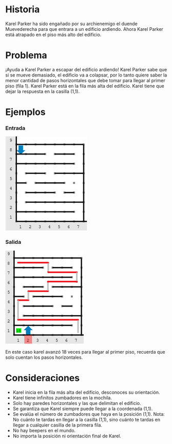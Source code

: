 # Historia

Karel Parker ha sido engañado por su archienemigo el duende Muevederecha para que entrara a un edificio ardiendo. Ahora Karel Parker está atrapado en el piso más alto del edificio.

# Problema

¡Ayuda a Karel Parker a escapar del edificio ardiendo! Karel Parker sabe que si se mueve demasiado, el edificio va a colapsar, por lo tanto quiere saber la menor cantidad de pasos horizontales que debe tomar para llegar al primer piso (fila 1). Karel Parker está en la fila más alta del edificio.
Karel tiene que dejar la respuesta en la casilla (1,1).

# Ejemplos

### Entrada

![Entrada1](karel.png)

### Salida

![Salida1](salida.png)

En este caso karel avanzó 18 veces para llegar al primer piso, recuerda que solo cuentan los pasos horizontales.

# Consideraciones

- Karel inicia en la fila más alta del edificio, desconoces su orientación.
- Karel tiene infinitos zumbadores en la mochila.
- Solo hay paredes horizontales y las que delimitan el edificio.
- Se garantiza que Karel siempre puede llegar a la coordenada (1,1).
- Se evalúa el número de zumbadores que haya en la posición (1,1). Nota: No cuánto te tardas en llegar a la casilla (1,1), sino cuánto te tardas en llegar a cualquier casilla de la primera fila.
- No hay beepers en el mundo.
- No importa la posición ni orientación final de Karel.
